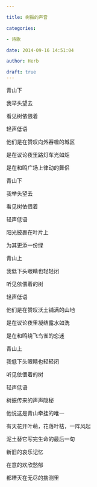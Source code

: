 ```yaml
---

title: 树振的声音

categories:

- 诗歌

date: 2014-09-16 14:51:04

author: Herb

draft: true
---
```


青山下

我举头望去

看见树依偎着

轻声低语

他们是在赞叹向外吞噬的城区

是在议论夜里路灯车光如炬

是在和鸣广场上律动的舞侣



青山下

我举头望去

看见树依偎着

轻声低语

阳光披裹在叶片上

为其更添一份绿



青山上

我低下头眼睛也轻轻闭

听见依偎着的树

轻声低语

他们是在赞叹沃土铺满的山地

是在议论夜里凝结露水如洗

是在和鸣绕飞鸟雀的恋迷



青山上

我低下头眼睛也轻轻闭

听见依偎着的树

轻声低语

树振传来的声声隐秘

他说这是青山牵挂的唯一



有天花开叶萌，花落叶枯，一阵风起

泥土替它写完生命的最后一句

新旧的哀乐记忆

在意的欢欣愁郁

都堙灭在无尽的揣测里
